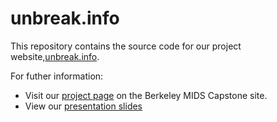 # unbreak.info

This repository contains the source code for our project website,[unbreak.info](https://unbreak.info).

For futher information:

* Visit our [project page](https://www.ischool.berkeley.edu/projects/2020/communication-unbreakdown) on the Berkeley MIDS Capstone site.
* View our [presentation slides](https://docs.google.com/presentation/d/10GY2oQuRy537NjIFb9rUwPwEqumwCQQxOXrOmN3gWjQ/edit?usp=sharing)
